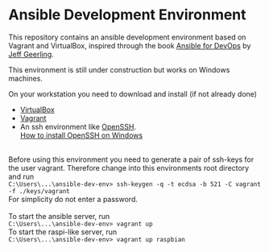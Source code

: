 # Ansible Development Environment

This repository contains an ansible development environment based on Vagrant and VirtualBox, inspired through the book [Ansible for DevOps](https://www.ansiblefordevops.com/) by [Jeff Geerling](https://www.jeffgeerling.com/).

This environment is still under construction but works on Windows machines.

On your workstation you need to download and install (if not already done)
- [VirtualBox](https://www.virtualbox.org/wiki/Downloads)
- [Vagrant](https://www.vagrantup.com/downloads)
- An ssh environment like [OpenSSH](https://www.openssh.com/).<br>
[How to install OpenSSH on Windows](https://docs.microsoft.com/en-us/windows-server/administration/openssh/openssh_install_firstuse)

<br>
Before using this environment you need to generate a pair of ssh-keys for the user vagrant.
Therefore change into this environments root directory and run <br>
<code>C:\Users\...\ansible-dev-env> ssh-keygen -q -t ecdsa -b 521 -C vagrant -f ./keys/vagrant</code>
<br>For simplicity do not enter a password.<br>
<br>
To start the ansible server, run<br>
<code>C:\Users\...\ansible-dev-env> vagrant up</code>
<br>
To start the raspi-like server, run<br>
<code>C:\Users\...\ansible-dev-env> vagrant up raspbian</code>
